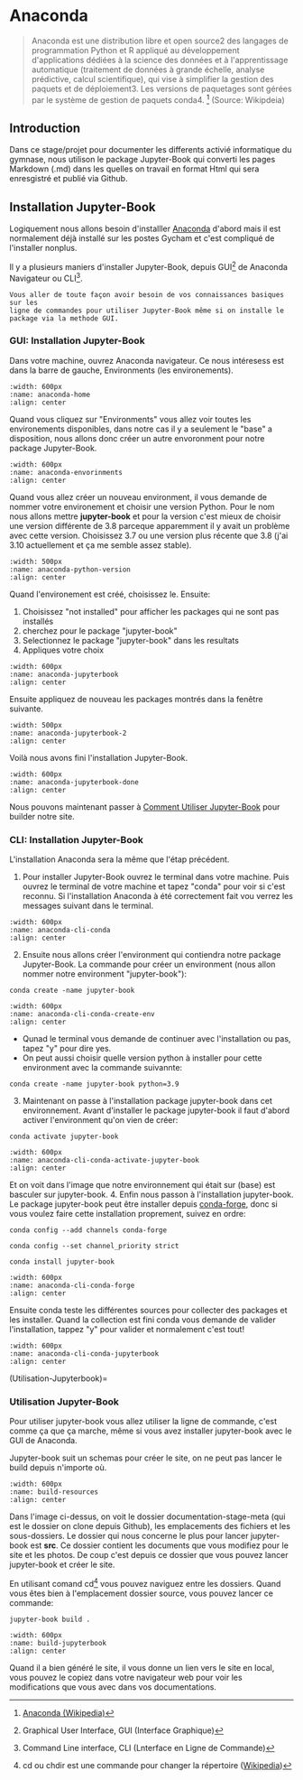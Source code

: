 <!-- 
Author:         NoorAlizadeh
Date:           12-Jan 2022
Description:    Installation Anaconda/Jupyter-Book
GYCH-set_Preferences_userLevel_BigSur.sh
 -->

# Anaconda

> Anaconda est une distribution libre et open source2 des langages de
> programmation Python et R appliqué au développement d'applications 
> dédiées à la science des données et à l'apprentissage automatique 
> (traitement de données à grande échelle, analyse prédictive, calcul scientifique), 
> qui vise à simplifier la gestion des paquets et de déploiement3. Les versions de 
> paquetages sont gérées par le système de gestion de paquets conda4. [^1]
> (Source: Wikipdeia)

## Introduction

Dans ce stage/projet pour documenter les differents activié informatique du gymnase, 
nous utilison le package Jupyter-Book qui converti les pages Markdown (.md) dans les
quelles on travail en format Html qui sera enresgistré et publié via Github.

## Installation Jupyter-Book

Logiquement nous allons besoin d'installler [Anaconda][1] d'abord mais il est normalement 
déjà installé sur les postes Gycham et c'est compliqué de l'installer nonplus. 

Il y a plusieurs maniers d'installer Jupyter-Book, depuis GUI[^2] de 
Anaconda Navigateur ou CLI[^3].

```{note}
Vous aller de toute façon avoir besoin de vos connaissances basiques sur les 
ligne de commandes pour utiliser Jupyter-Book même si on installe le package via la methode GUI.
```

### GUI: Installation Jupyter-Book

Dans votre machine, ouvrez Anaconda navigateur. Ce nous intéresess est dans la barre de gauche, 
Environments (les environements). 

```{image} images/anaconda-home.png
:width: 600px
:name: anaconda-home
:align: center
```

Quand vous cliquez sur "Environments" vous allez voir toutes les environements disponibles, dans 
notre cas il y a seulement le "base" a disposition, nous allons donc créer un autre envoronment pour
notre package Jupyter-Book.

```{image} images/anaconda-environment.png
:width: 600px
:name: anaconda-envorinments
:align: center
```

Quand vous allez créer un nouveau environment, il vous demande de nommer votre environement et choisir une version Python. 
Pour le nom nous allons mettre **jupyter-book** et pour la version c'est mieux de choisir une version différente de 3.8 
parceque apparemment il y avait un problème avec cette version. Choisissez 3.7 ou une version plus récente que 3.8 
(j'ai 3.10 actuellement et ça me semble assez stable).

```{image} images/anaconda-python-version.png
:width: 500px
:name: anaconda-python-version
:align: center
```

Quand l'environement est créé, choisissez le. Ensuite: 

1. Choisissez "not installed" pour afficher les packages qui ne sont pas installés
2. cherchez pour le package "jupyter-book"
3. Selectionnez le package "jupyter-book" dans les resultats
4. Appliques votre choix

```{image} images/anaconda-jupyterbook.png
:width: 600px
:name: anaconda-jupyterbook
:align: center
```

Ensuite appliquez de nouveau les packages montrés dans la fenêtre suivante.


```{image} images/anaconda-jupyterbook-2.png
:width: 500px
:name: anaconda-jupyterbook-2
:align: center
```

Voilà nous avons fini l'installation Jupyter-Book. 

```{image} images/anaconda-jupyterbook-done.png
:width: 600px
:name: anaconda-jupyterbook-done
:align: center
```

Nous pouvons maintenant passer à [Comment Utiliser Jupyter-Book](Utilisation-Jupyterbook) pour builder notre site.

### CLI: Installation Jupyter-Book

L'installation Anaconda sera la même que l'étap précédent. 

1. Pour installer Jupyter-Book ouvrez le terminal dans votre machine.
Puis ouvrez le terminal de votre machine et tapez "conda" pour voir si c'est reconnu. Si l'installation Anaconda à été correctement fait vou verrez les messages suivant dans le terminal.

```{image} images/anaconda-cli-conda.png
:width: 600px
:name: anaconda-cli-conda
:align: center
```

2. Ensuite nous allons créer l'environment qui contiendra notre package Jupyter-Book. 
La commande pour créer un environment (nous allon nommer notre environment "jupyter-book"):

```shell
conda create -name jupyter-book
```

```{image} images/anaconda-cli-conda-create-env.png
:width: 600px
:name: anaconda-cli-conda-create-env
:align: center
```

- Qunad le terminal vous demande de continuer avec l'installation ou pas, tapez "y" pour dire yes.
- On peut aussi choisir quelle version python à installer pour cette environment avec la commande suivannte:

```shell
conda create -name jupyter-book python=3.9
```

3. Maintenant on passe à l'installation package jupyter-book dans cet environnement. 
Avant d'installer le package jupyter-book il faut d'abord activer l'environment qu'on vien de créer:

```shell
conda activate jupyter-book
```

```{image} images/anaconda-cli-conda-activate-jupyter-book.png
:width: 600px
:name: anaconda-cli-conda-activate-jupyter-book
:align: center
```

Et on voit dans l'image que notre environnement qui était sur (base) est basculer sur jupyter-book.
4. Enfin nous passon à l'installation jupyter-book. 
Le package jupyter-book peut être installer depuis [conda-forge][2], donc si vous voulez faire cette 
installation proprement, suivez en ordre: 

```shell
conda config --add channels conda-forge
```
```shell
conda config --set channel_priority strict
```
```shell
conda install jupyter-book
```

```{image} images/anaconda-cli-conda-forge.png
:width: 600px
:name: anaconda-cli-conda-forge
:align: center
```

Ensuite conda teste les différentes sources pour collecter des packages et les installer. Quand la collection est fini conda vous demande de valider l'installation, tappez "y" pour valider et normalement c'est tout!

```{image} images/anaconda-cli-conda-jupyterbook.png
:width: 600px
:name: anaconda-cli-conda-jupyterbook
:align: center
```

(Utilisation-Jupyterbook)=
### Utilisation Jupyter-Book

Pour utiliser jupyter-book vous allez utiliser la ligne de commande, c'est comme ça que ça marche, même si vous avez installer jupyter-book avec le GUI de Anaconda.

Jupyter-book suit un schemas pour créer le site, on ne peut pas lancer le build depuis n'importe où. 

```{image} images/build-resources.png
:width: 600px
:name: build-resources
:align: center
```

Dans l'image ci-dessus, on voit le dossier documentation-stage-meta (qui est le dossier on clone depuis Github), les emplacements des fichiers et les sous-dossiers. Le dossier qui nous concerne le plus pour lancer jupyter-book est **src**. Ce dossier contient les documents que vous modifiez pour le site et les photos. De coup c'est depuis ce dossier que vous pouvez lancer jupyter-book et créer le site.


En utilisant comand cd[^4] vous pouvez naviguez entre les dossiers. Quand vous êtes bien à l'emplacement dossier source, vous pouvez lancer ce commande: 

```shell
jupyter-book build .
```

```{image} images/build-jupyterbook.gif
:width: 600px
:name: build-jupyterbook
:align: center
```

Quand il a bien généré le site, il vous donne un lien vers le site en local, vous pouvez le copiez dans votre navigateur web pour voir les modifications que vous avec dans vos documentations.

[//]: # (Links)

[1]: https://www.anaconda.com/products/individual#macos
[2]: https://conda-forge.org/

<!-- Refrences dans footer -->

[^1]: <a href="https://fr.wikipedia.org/wiki/Anaconda_(distribution_Python)">Anaconda (Wikipedia)</a>
[^2]: Graphical User Interface, GUI (Interface Graphique)
[^3]: Command Line interface, CLI (Lnterface en Ligne de Commande)
[^4]: cd ou chdir est une commande pour changer la répertoire (<a href="https://fr.wikipedia.org/wiki/Cd_(commande)">Wikipedia</a>)